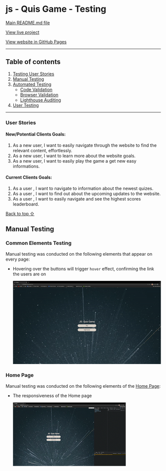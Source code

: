# js - Quis Game  - Testing 

[Main README.md file](/README.md)

[View live project](https://11zouzou11.github.io/JS-Game/)

[View website in GitHub Pages](https://github.com/11zouzou11/JS-Game)


***
## Table of contents
1. [Testing User Stories](#Testing-User-Stories)
2. [Manual Testing](#Manual-Testing)
3. [Automated Testing](#Automated-Testing) 
     - [Code Validation](#Code-Validation)
     - [Browser Validation](#Browser-Validation)
     - [Lighthouse Auditing](#Lighthouse-Auditing)
4. [User Testing](#User-Testing)



***

### User Stories

#### New/Potential Clients Goals:
1. As a new user, I want to easily navigate through the website to find the relevant content, effortlessly.
2. As a new user, I want to learn more about the website goals.
3. As a new user, I want to easily play the game a get new easy informations.


#### Current Clients Goals:
1. As a user , I want to navigate to information about the newest quizes.
2. As a user , I want to find out about the upcoming updates to the website. 
3. As a user , I want to easily navigate and see the highest scores leaderboard.


[Back to top ⇧](#JS-Game---Testing)

## Manual Testing

### Common Elements Testing
Manual testing was conducted on the following elements that appear on every page:

- Hovering over the buttons will trigger `hover` effect, confirming the link the users are on

    ![Button hover effect](/images/testing/ezgif.com-gif-maker.gif)

### Home Page
Manual testing was conducted on the following elements of the [Home Page](index.html):

- The responsiveness of the Home page

     ![Home page responsiveness](/images/testing/home-page-responsive.gif)


